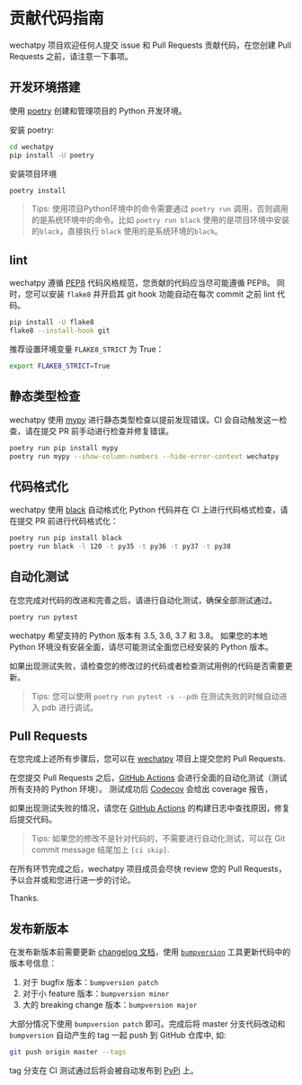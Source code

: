 贡献代码指南
===============

wechatpy 项目欢迎任何人提交 issue 和 Pull Requests 贡献代码，在您创建 Pull Requests 之前，请注意一下事项。

## 开发环境搭建

使用 [poetry](https://python-poetry.org/) 创建和管理项目的 Python 开发环境。

安装 poetry:
```bash
cd wechatpy
pip install -U poetry
```

安装项目环境
```bash
poetry install
```

> Tips: 使用项目Python环境中的命令需要通过 `poetry run` 调用，否则调用的是系统环境中的命令。比如 `poetry run black` 使用的是项目环境中安装的`black`，直接执行 `black` 使用的是系统环境的`black`。

## lint

wechatpy 遵循 [PEP8](https://www.python.org/dev/peps/pep-0008/) 代码风格规范，您贡献的代码应当尽可能遵循 PEP8。
同时，您可以安装 `flake8` 并开启其 git hook 功能自动在每次 commit 之前 lint 代码。

```bash
pip install -U flake8
flake8 --install-hook git
```

推荐设置环境变量 `FLAKE8_STRICT` 为 True：

```bash
export FLAKE8_STRICT=True
```

## 静态类型检查

wechatpy 使用 [mypy](https://github.com/python/mypy/) 进行静态类型检查以提前发现错误。CI 会自动触发这一检查，请在提交 PR 前手动进行检查并修复错误。

```bash
poetry run pip install mypy
poetry run mypy --show-column-numbers --hide-error-context wechatpy
```

## 代码格式化

wechatpy 使用 [black](https://github.com/psf/black/) 自动格式化 Python 代码并在 CI 上进行代码格式检查，请在提交 PR 前进行代码格式化：

```bash
poetry run pip install black
poetry run black -l 120 -t py35 -t py36 -t py37 -t py38
```

## 自动化测试

在您完成对代码的改进和完善之后，请进行自动化测试，确保全部测试通过。

```bash
poetry run pytest
```

wechatpy 希望支持的 Python 版本有 3.5, 3.6, 3.7 和 3.8。
如果您的本地 Python 环境没有安装全面，请尽可能测试全面您已经安装的 Python 版本。

如果出现测试失败，请检查您的修改过的代码或者检查测试用例的代码是否需要更新。

> Tips: 您可以使用 `poetry run pytest -s --pdb` 在测试失败的时候自动进入 pdb 进行调试。

## Pull Requests

在您完成上述所有步骤后，您可以在 [wechatpy](https://github.com/wechatpy/wechatpy) 项目上提交您的 Pull Requests.

在您提交 Pull Requests 之后，[GitHub Actions](https://github.com/wechatpy/wechatpy/actions?query=workflow%3ACI) 会进行全面的自动化测试（测试所有支持的 Python 环境）。
测试成功后 [Codecov](https://codecov.io/github/wechatpy/wechatpy?branch=master) 会给出 coverage 报告，

如果出现测试失败的情况，请您在 [GitHub Actions](https://github.com/wechatpy/wechatpy/actions?query=workflow%3ACI) 的构建日志中查找原因，修复后提交代码。

> Tips: 如果您的修改不是针对代码的，不需要进行自动化测试，可以在 Git commit message 结尾加上 `[ci skip]`.

在所有环节完成之后，wechatpy 项目成员会尽快 review 您的 Pull Requests，予以合并或和您进行进一步的讨论。

Thanks.

## 发布新版本

在发布新版本前需要更新 [changelog 文档](../docs/changelog.rst)，使用 [`bumpversion`](https://github.com/peritus/bumpversion)
工具更新代码中的版本号信息：

1. 对于 bugfix 版本：`bumpversion patch`
2. 对于小 feature 版本：`bumpversion minor`
3. 大的 breaking change 版本：`bumpversion major`

大部分情况下使用 `bumpversion patch` 即可。完成后将 master 分支代码改动和 `bumpversion` 自动产生的 tag 一起 push 到 GitHub 仓库中, 如:

```bash
git push origin master --tags
```

tag 分支在 CI 测试通过后将会被自动发布到 [PyPi](https://pypi.python.org/pypi/wechatpy) 上。
